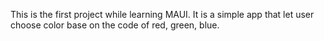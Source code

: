 This is the first project while learning MAUI. It is a simple app that let user choose color base on the code of red, green, blue.